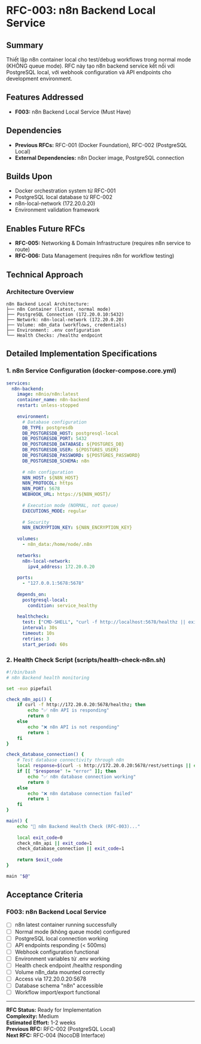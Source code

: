 # RFC-003: n8n Backend Local Service

## Summary
Thiết lập n8n container local cho test/debug workflows trong normal mode (KHÔNG queue mode). RFC này tạo n8n backend service kết nối với PostgreSQL local, với webhook configuration và API endpoints cho development environment.

## Features Addressed
- **F003:** n8n Backend Local Service (Must Have)

## Dependencies
- **Previous RFCs:** RFC-001 (Docker Foundation), RFC-002 (PostgreSQL Local)
- **External Dependencies:** n8n Docker image, PostgreSQL connection

## Builds Upon
- Docker orchestration system từ RFC-001
- PostgreSQL local database từ RFC-002
- n8n-local-network (172.20.0.20)
- Environment validation framework

## Enables Future RFCs
- **RFC-005:** Networking & Domain Infrastructure (requires n8n service to route)
- **RFC-006:** Data Management (requires n8n for workflow testing)

## Technical Approach

### Architecture Overview
```
n8n Backend Local Architecture:
├── n8n Container (latest, normal mode)
├── PostgreSQL Connection (172.20.0.10:5432)
├── Network: n8n-local-network (172.20.0.20)
├── Volume: n8n_data (workflows, credentials)
├── Environment: .env configuration
└── Health Checks: /healthz endpoint
```

## Detailed Implementation Specifications

### 1. n8n Service Configuration (docker-compose.core.yml)
```yaml
services:
  n8n-backend:
    image: n8nio/n8n:latest
    container_name: n8n-backend
    restart: unless-stopped
    
    environment:
      # Database configuration
      DB_TYPE: postgresdb
      DB_POSTGRESDB_HOST: postgresql-local
      DB_POSTGRESDB_PORT: 5432
      DB_POSTGRESDB_DATABASE: ${POSTGRES_DB}
      DB_POSTGRESDB_USER: ${POSTGRES_USER}
      DB_POSTGRESDB_PASSWORD: ${POSTGRES_PASSWORD}
      DB_POSTGRESDB_SCHEMA: n8n
      
      # n8n configuration
      N8N_HOST: ${N8N_HOST}
      N8N_PROTOCOL: https
      N8N_PORT: 5678
      WEBHOOK_URL: https://${N8N_HOST}/
      
      # Execution mode (NORMAL, not queue)
      EXECUTIONS_MODE: regular
      
      # Security
      N8N_ENCRYPTION_KEY: ${N8N_ENCRYPTION_KEY}
      
    volumes:
      - n8n_data:/home/node/.n8n
      
    networks:
      n8n-local-network:
        ipv4_address: 172.20.0.20
        
    ports:
      - "127.0.0.1:5678:5678"
      
    depends_on:
      postgresql-local:
        condition: service_healthy
        
    healthcheck:
      test: ["CMD-SHELL", "curl -f http://localhost:5678/healthz || exit 1"]
      interval: 30s
      timeout: 10s
      retries: 3
      start_period: 60s
```

### 2. Health Check Script (scripts/health-check-n8n.sh)
```bash
#!/bin/bash
# n8n Backend health monitoring

set -euo pipefail

check_n8n_api() {
    if curl -f http://172.20.0.20:5678/healthz; then
        echo "✅ n8n API is responding"
        return 0
    else
        echo "❌ n8n API is not responding"
        return 1
    fi
}

check_database_connection() {
    # Test database connectivity through n8n
    local response=$(curl -s http://172.20.0.20:5678/rest/settings || echo "error")
    if [[ "$response" != "error" ]]; then
        echo "✅ n8n database connection working"
        return 0
    else
        echo "❌ n8n database connection failed"
        return 1
    fi
}

main() {
    echo "🏥 n8n Backend Health Check (RFC-003)..."
    
    local exit_code=0
    check_n8n_api || exit_code=1
    check_database_connection || exit_code=1
    
    return $exit_code
}

main "$@"
```

## Acceptance Criteria

### F003: n8n Backend Local Service
- [ ] n8n latest container running successfully
- [ ] Normal mode (không queue mode) configured
- [ ] PostgreSQL local connection working
- [ ] API endpoints responding (< 500ms)
- [ ] Webhook configuration functional
- [ ] Environment variables từ .env working
- [ ] Health check endpoint /healthz responding
- [ ] Volume n8n_data mounted correctly
- [ ] Access via 172.20.0.20:5678
- [ ] Database schema "n8n" accessible
- [ ] Workflow import/export functional

---

**RFC Status:** Ready for Implementation  
**Complexity:** Medium  
**Estimated Effort:** 1-2 weeks  
**Previous RFC:** RFC-002 (PostgreSQL Local)  
**Next RFC:** RFC-004 (NocoDB Interface) 